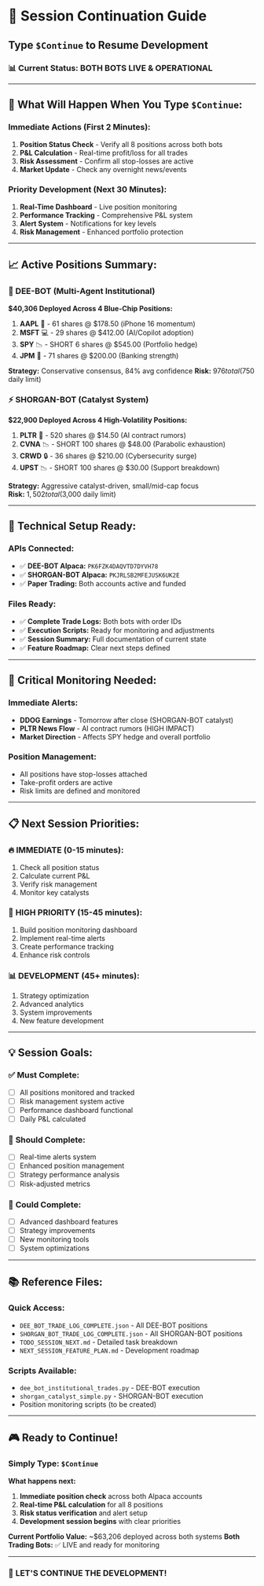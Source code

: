 # 🚀 Session Continuation Guide

## Type `$Continue` to Resume Development

### 📊 Current Status: BOTH BOTS LIVE & OPERATIONAL

---

## 🎯 **What Will Happen When You Type `$Continue`:**

### Immediate Actions (First 2 Minutes):
1. **Position Status Check** - Verify all 8 positions across both bots
2. **P&L Calculation** - Real-time profit/loss for all trades
3. **Risk Assessment** - Confirm all stop-losses are active
4. **Market Update** - Check any overnight news/events

### Priority Development (Next 30 Minutes):
1. **Real-Time Dashboard** - Live position monitoring
2. **Performance Tracking** - Comprehensive P&L system
3. **Alert System** - Notifications for key levels
4. **Risk Management** - Enhanced portfolio protection

---

## 📈 **Active Positions Summary:**

### 🤖 DEE-BOT (Multi-Agent Institutional)
**$40,306 Deployed Across 4 Blue-Chip Positions:**

1. **AAPL** 📱 - 61 shares @ $178.50 (iPhone 16 momentum)
2. **MSFT** 💻 - 29 shares @ $412.00 (AI/Copilot adoption)  
3. **SPY** 📉 - SHORT 6 shares @ $545.00 (Portfolio hedge)
4. **JPM** 🏦 - 71 shares @ $200.00 (Banking strength)

**Strategy:** Conservative consensus, 84% avg confidence
**Risk:** $976 total ($750 daily limit)

### ⚡ SHORGAN-BOT (Catalyst System)  
**$22,900 Deployed Across 4 High-Volatility Positions:**

1. **PLTR** 🤖 - 520 shares @ $14.50 (AI contract rumors)
2. **CVNA** 📉 - SHORT 100 shares @ $48.00 (Parabolic exhaustion)
3. **CRWD** 🔒 - 36 shares @ $210.00 (Cybersecurity surge)
4. **UPST** 📉 - SHORT 100 shares @ $30.00 (Support breakdown)

**Strategy:** Aggressive catalyst-driven, small/mid-cap focus  
**Risk:** $1,502 total ($3,000 daily limit)

---

## 🔧 **Technical Setup Ready:**

### APIs Connected:
- ✅ **DEE-BOT Alpaca:** `PK6FZK4DAQVTD7DYVH78`
- ✅ **SHORGAN-BOT Alpaca:** `PKJRLSB2MFEJUSK6UK2E`
- ✅ **Paper Trading:** Both accounts active and funded

### Files Ready:
- ✅ **Complete Trade Logs:** Both bots with order IDs
- ✅ **Execution Scripts:** Ready for monitoring and adjustments
- ✅ **Session Summary:** Full documentation of current state
- ✅ **Feature Roadmap:** Clear next steps defined

---

## 🚨 **Critical Monitoring Needed:**

### Immediate Alerts:
- **DDOG Earnings** - Tomorrow after close (SHORGAN-BOT catalyst)
- **PLTR News Flow** - AI contract rumors (HIGH IMPACT)
- **Market Direction** - Affects SPY hedge and overall portfolio

### Position Management:
- All positions have stop-losses attached
- Take-profit orders are active
- Risk limits are defined and monitored

---

## 📋 **Next Session Priorities:**

### 🔥 **IMMEDIATE (0-15 minutes):**
1. Check all position status
2. Calculate current P&L
3. Verify risk management
4. Monitor key catalysts

### 🚀 **HIGH PRIORITY (15-45 minutes):**
1. Build position monitoring dashboard
2. Implement real-time alerts
3. Create performance tracking
4. Enhance risk controls

### 📊 **DEVELOPMENT (45+ minutes):**
1. Strategy optimization
2. Advanced analytics
3. System improvements
4. New feature development

---

## 💡 **Session Goals:**

### ✅ **Must Complete:**
- [ ] All positions monitored and tracked
- [ ] Risk management system active  
- [ ] Performance dashboard functional
- [ ] Daily P&L calculated

### 🎯 **Should Complete:**
- [ ] Real-time alerts system
- [ ] Enhanced position management
- [ ] Strategy performance analysis
- [ ] Risk-adjusted metrics

### 🚀 **Could Complete:**
- [ ] Advanced dashboard features
- [ ] Strategy improvements
- [ ] New monitoring tools
- [ ] System optimizations

---

## 📚 **Reference Files:**

### Quick Access:
- `DEE_BOT_TRADE_LOG_COMPLETE.json` - All DEE-BOT positions
- `SHORGAN_BOT_TRADE_LOG_COMPLETE.json` - All SHORGAN-BOT positions
- `TODO_SESSION_NEXT.md` - Detailed task breakdown
- `NEXT_SESSION_FEATURE_PLAN.md` - Development roadmap

### Scripts Available:
- `dee_bot_institutional_trades.py` - DEE-BOT execution
- `shorgan_catalyst_simple.py` - SHORGAN-BOT execution
- Position monitoring scripts (to be created)

---

## 🎮 **Ready to Continue!**

### Simply Type: `$Continue`

**What happens next:**
1. **Immediate position check** across both Alpaca accounts
2. **Real-time P&L calculation** for all 8 positions  
3. **Risk status verification** and alert setup
4. **Development session begins** with clear priorities

**Current Portfolio Value:** ~$63,206 deployed across both systems
**Both Trading Bots:** ✅ LIVE and ready for monitoring

---

### 🚀 **LET'S CONTINUE THE DEVELOPMENT!**